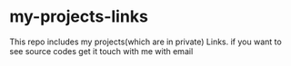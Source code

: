# my-projects-links
This repo includes my projects(which are in private) Links. if you want to see source codes get it touch with me with email
